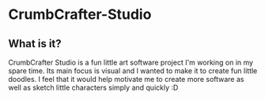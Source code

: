 # CrumbCrafter-Studio

## What is it?

CrumbCrafter Studio is a fun little art software project I'm working on in my spare time. Its main focus is visual and I wanted to make it to create fun little doodles.
I feel that it would help motivate me to create more software as well as sketch little characters simply and quickly :D
